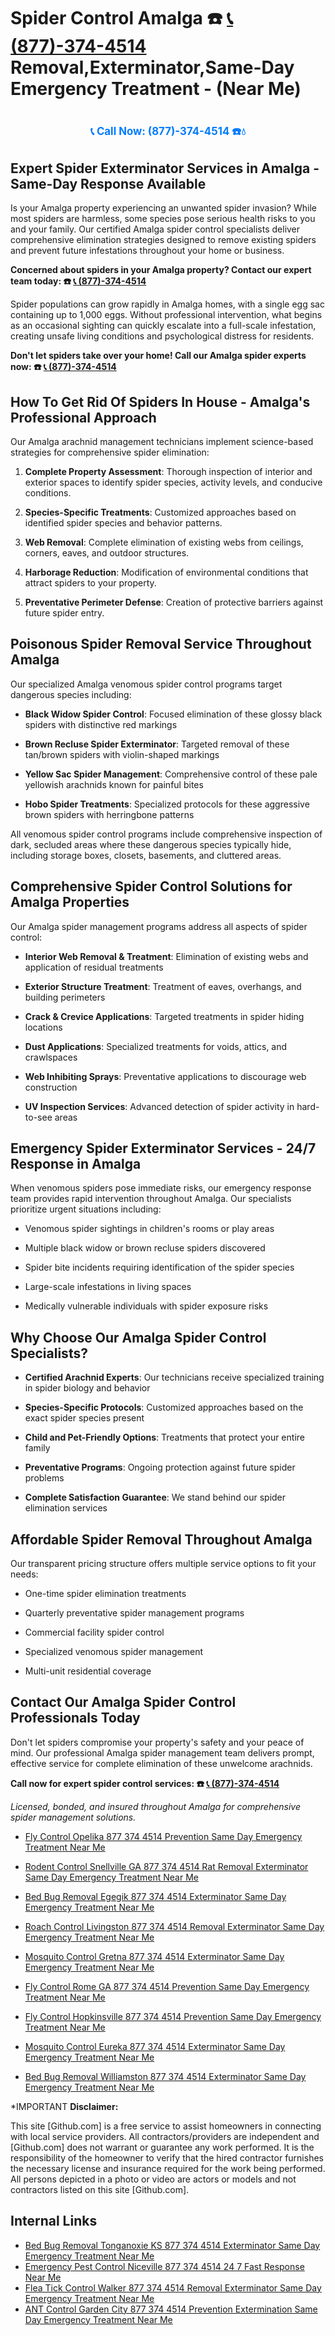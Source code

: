 # Spider Control Amalga ☎️ [📞 (877)-374-4514](https://pest-control-4514.netlify.app) Removal,Exterminator,Same-Day Emergency Treatment - (Near Me)
# 

<p align="center" style="font-size: 1.2em; font-weight: bold; margin: 20px 0;">
  <a href="https://pest-control-4514.netlify.app" target="_blank" style="color: #007BFF; text-decoration: none;">📞 Call Now: (877)-374-4514 ☎️💧</a>
</p>

## Expert Spider Exterminator Services in Amalga - Same-Day Response Available

Is your Amalga property experiencing an unwanted spider invasion? While most spiders are harmless, some species pose serious health risks to you and your family. Our certified Amalga spider control specialists deliver comprehensive elimination strategies designed to remove existing spiders and prevent future infestations throughout your home or business.

**Concerned about spiders in your Amalga property? Contact our expert team today: ☎️ [📞 (877)-374-4514](https://pest-control-4514.netlify.app)**

Spider populations can grow rapidly in Amalga homes, with a single egg sac containing up to 1,000 eggs. Without professional intervention, what begins as an occasional sighting can quickly escalate into a full-scale infestation, creating unsafe living conditions and psychological distress for residents.

**Don't let spiders take over your home! Call our Amalga spider experts now: ☎️ [📞 (877)-374-4514](https://pest-control-4514.netlify.app)**

## How To Get Rid Of Spiders In House - Amalga's Professional Approach

Our Amalga arachnid management technicians implement science-based strategies for comprehensive spider elimination:

1. **Complete Property Assessment**: Thorough inspection of interior and exterior spaces to identify spider species, activity levels, and conducive conditions.

2. **Species-Specific Treatments**: Customized approaches based on identified spider species and behavior patterns.

3. **Web Removal**: Complete elimination of existing webs from ceilings, corners, eaves, and outdoor structures.

4. **Harborage Reduction**: Modification of environmental conditions that attract spiders to your property.

5. **Preventative Perimeter Defense**: Creation of protective barriers against future spider entry.

## Poisonous Spider Removal Service Throughout Amalga

Our specialized Amalga venomous spider control programs target dangerous species including:

- **Black Widow Spider Control**: Focused elimination of these glossy black spiders with distinctive red markings

- **Brown Recluse Spider Exterminator**: Targeted removal of these tan/brown spiders with violin-shaped markings

- **Yellow Sac Spider Management**: Comprehensive control of these pale yellowish arachnids known for painful bites

- **Hobo Spider Treatments**: Specialized protocols for these aggressive brown spiders with herringbone patterns

All venomous spider control programs include comprehensive inspection of dark, secluded areas where these dangerous species typically hide, including storage boxes, closets, basements, and cluttered areas.

## Comprehensive Spider Control Solutions for Amalga Properties

Our Amalga spider management programs address all aspects of spider control:

- **Interior Web Removal & Treatment**: Elimination of existing webs and application of residual treatments

- **Exterior Structure Treatment**: Treatment of eaves, overhangs, and building perimeters

- **Crack & Crevice Applications**: Targeted treatments in spider hiding locations

- **Dust Applications**: Specialized treatments for voids, attics, and crawlspaces

- **Web Inhibiting Sprays**: Preventative applications to discourage web construction

- **UV Inspection Services**: Advanced detection of spider activity in hard-to-see areas

## Emergency Spider Exterminator Services - 24/7 Response in Amalga

When venomous spiders pose immediate risks, our emergency response team provides rapid intervention throughout Amalga. Our specialists prioritize urgent situations including:

- Venomous spider sightings in children's rooms or play areas

- Multiple black widow or brown recluse spiders discovered

- Spider bite incidents requiring identification of the spider species

- Large-scale infestations in living spaces

- Medically vulnerable individuals with spider exposure risks

## Why Choose Our Amalga Spider Control Specialists?

- **Certified Arachnid Experts**: Our technicians receive specialized training in spider biology and behavior

- **Species-Specific Protocols**: Customized approaches based on the exact spider species present

- **Child and Pet-Friendly Options**: Treatments that protect your entire family

- **Preventative Programs**: Ongoing protection against future spider problems

- **Complete Satisfaction Guarantee**: We stand behind our spider elimination services

## Affordable Spider Removal Throughout Amalga

Our transparent pricing structure offers multiple service options to fit your needs:

- One-time spider elimination treatments

- Quarterly preventative spider management programs

- Commercial facility spider control

- Specialized venomous spider management

- Multi-unit residential coverage

## Contact Our Amalga Spider Control Professionals Today

Don't let spiders compromise your property's safety and your peace of mind. Our professional Amalga spider management team delivers prompt, effective service for complete elimination of these unwelcome arachnids.

**Call now for expert spider control services: ☎️ [📞 (877)-374-4514](https://pest-control-4514.netlify.app)**

*Licensed, bonded, and insured throughout Amalga for comprehensive spider management solutions.*


- [Fly Control Opelika 877 374 4514 Prevention Same Day Emergency Treatment Near Me](https://github.com/allyoucaneatsushiin/pest-control/blob/main/Fly-Control-Opelika-877-374-4514-Prevention-Same-Day-Emergency-Treatment-Near-Me.md)
- [Rodent Control Snellville GA 877 374 4514 Rat Removal Exterminator Same Day Emergency Treatment Near Me](https://github.com/allyoucaneatsushiin/pest-control/blob/main/Rodent-Control-Snellville-GA-877-374-4514-Rat-Removal-Exterminator-Same-Day-Emergency-Treatment-Near-Me.md)
- [Bed Bug Removal Egegik 877 374 4514 Exterminator Same Day Emergency Treatment Near Me](https://github.com/allyoucaneatsushiin/pest-control/blob/main/Bed-Bug-Removal-Egegik-877-374-4514-Exterminator-Same-Day-Emergency-Treatment-Near-Me.md)


- [Roach Control Livingston 877 374 4514 Removal Exterminator Same Day Emergency Treatment Near Me](https://github.com/allyoucaneatsushiin/pest-control/blob/main/Roach-Control-Livingston-877-374-4514-Removal-Exterminator-Same-Day-Emergency-Treatment-Near-Me.md)
- [Mosquito Control Gretna 877 374 4514 Exterminator Same Day Emergency Treatment Near Me](https://github.com/allyoucaneatsushiin/pest-control/blob/main/Mosquito-Control-Gretna-877-374-4514-Exterminator-Same-Day-Emergency-Treatment-Near-Me.md)
- [Fly Control Rome GA 877 374 4514 Prevention Same Day Emergency Treatment Near Me](https://github.com/allyoucaneatsushiin/pest-control/blob/main/Fly-Control-Rome-GA-877-374-4514-Prevention-Same-Day-Emergency-Treatment-Near-Me.md)


- [Fly Control Hopkinsville 877 374 4514 Prevention Same Day Emergency Treatment Near Me](https://github.com/allyoucaneatsushiin/pest-control/blob/main/Fly-Control-Hopkinsville-877-374-4514-Prevention-Same-Day-Emergency-Treatment-Near-Me.md)
- [Mosquito Control Eureka 877 374 4514 Exterminator Same Day Emergency Treatment Near Me](https://github.com/allyoucaneatsushiin/pest-control/blob/main/Mosquito-Control-Eureka-877-374-4514-Exterminator-Same-Day-Emergency-Treatment-Near-Me.md)
- [Bed Bug Removal Williamston 877 374 4514 Exterminator Same Day Emergency Treatment Near Me](https://github.com/allyoucaneatsushiin/pest-control/blob/main/Bed-Bug-Removal-Williamston-877-374-4514-Exterminator-Same-Day-Emergency-Treatment-Near-Me.md)


*IMPORTANT **Disclaimer:**  

This site [Github.com] is a free service to assist homeowners in connecting with local service providers. All contractors/providers are independent and [Github.com] does not warrant or guarantee any work performed. It is the responsibility of the homeowner to verify that the hired contractor furnishes the necessary license and insurance required for the work being performed. All persons depicted in a photo or video are actors or models and not contractors listed on this site [Github.com].


## Internal Links
- [Bed Bug Removal Tonganoxie KS 877 374 4514 Exterminator Same Day Emergency Treatment Near Me](https://github.com/allyoucaneatsushiin/pest-control/blob/main/Bed-Bug-Removal-Tonganoxie-KS-877-374-4514-Exterminator-Same-Day-Emergency-Treatment-Near-Me.md)
- [Emergency Pest Control Niceville 877 374 4514 24 7 Fast Response Near Me](https://github.com/allyoucaneatsushiin/pest-control/blob/main/Emergency-Pest-Control-Niceville-877-374-4514-24-7-Fast-Response-Near-Me.md)
- [Flea Tick Control Walker 877 374 4514 Removal Exterminator Same Day Emergency Treatment Near Me](https://github.com/allyoucaneatsushiin/pest-control/blob/main/Flea-Tick-Control-Walker-877-374-4514-Removal-Exterminator-Same-Day-Emergency-Treatment-Near-Me.md)
- [ANT Control Garden City 877 374 4514 Prevention Extermination Same Day Emergency Treatment Near Me](https://github.com/allyoucaneatsushiin/pest-control/blob/main/ANT-Control-Garden-City-877-374-4514-Prevention-Extermination-Same-Day-Emergency-Treatment-Near-Me.md)
